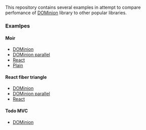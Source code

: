 This repository contains several examples in attempt to compare perfomance of
[DOMinion][] library to other popular libraries.

### Examlpes

#### Moir

* [DOMinion](https://gozala.github.io/vs-dominion/DOMinion/moir/)
* [DOMinion parallel](https://gozala.github.io/vs-dominion/DOMinion/parallel-moir/)
* [React](https://gozala.github.io/vs-dominion/React/moir/)
* [Plain](https://gozala.github.io/vs-dominion/Plain/moir/)

#### React fiber triangle

* [DOMinion](https://gozala.github.io/vs-dominion/DOMinion/triangle/)
* [DOMinion parallel](https://gozala.github.io/vs-dominion/DOMinion/parallel-triangle/)
* [React](https://gozala.github.io/vs-dominion/React/triangle/)

#### Todo MVC

* [DOMinion](https://gozala.github.io/vs-dominion/DOMinion/todo/)

[dominion]: http://github.com/gozala/dominion
[react]: http://facebook.github.io/react/
